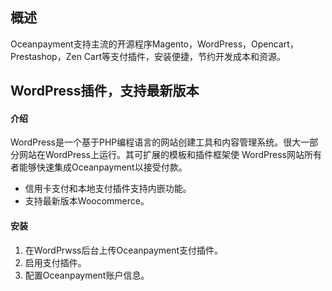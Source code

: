 <h2>概述</h4>
Oceanpayment支持主流的开源程序Magento，WordPress，Opencart，Prestashop，Zen Cart等支付插件，安装便捷，节约开发成本和资源。

<h2>WordPress插件，支持最新版本</h2>
<h4>介绍</h4>
WordPress是一个基于PHP编程语言的网站创建工具和内容管理系统。很大一部分网站在WordPress上运行。其可扩展的模板和插件框架使 WordPress网站所有者能够快速集成Oceanpayment以接受付款。
<ul>
  <li>信用卡支付和本地支付插件支持内嵌功能。</li>
  <li>支持最新版本Woocommerce。</li>
</ul>
<h4>安装</h4>
<ol>
    <li>  在WordPrwss后台上传Oceanpayment支付插件。</li>
    <li>启用支付插件。</li>
    <li>配置Oceanpayment账户信息。</li>
</ol>
